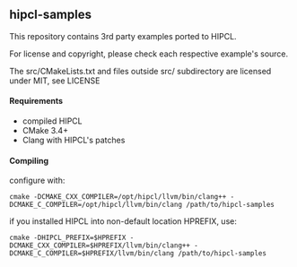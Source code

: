 ## hipcl-samples

This repository contains 3rd party examples ported to HIPCL.

For license and copyright, please check each respective example's source.

The src/CMakeLists.txt and files outside src/ subdirectory are licensed under MIT, see LICENSE
#### Requirements

* compiled HIPCL
* CMake 3.4+
* Clang with HIPCL's patches

#### Compiling

configure with:

    cmake -DCMAKE_CXX_COMPILER=/opt/hipcl/llvm/bin/clang++ -DCMAKE_C_COMPILER=/opt/hipcl/llvm/bin/clang /path/to/hipcl-samples

if you installed HIPCL into non-default location HPREFIX, use:

    cmake -DHIPCL_PREFIX=$HPREFIX -DCMAKE_CXX_COMPILER=$HPREFIX/llvm/bin/clang++ -DCMAKE_C_COMPILER=$HPREFIX/llvm/bin/clang /path/to/hipcl-samples
